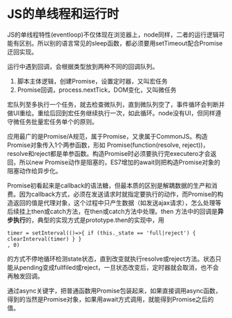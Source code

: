 # JS的单线程和运行时

JS的单线程特性(eventloop)不仅体现在浏览器上，node同样，二者的运行逻辑可能有区别。所以别的语言常见的sleep函数，都必须要用setTimeout配合Promise迂回实现。

运行中遇到回调，会根据类型放到两种不同的回调队列。

1. 脚本主体逻辑，创建Promise，设置定时器，又叫宏任务
2. Promise回调，process.nextTick，DOM变化，又叫微任务

宏队列至多执行一个任务，就去检查微队列，直到微队列空了，事件循环会判断并做UI重绘。重绘后回到宏任务继续执行一次，如此循环。node没有UI，但同样遵守微任务批量宏任务单个的原则。

应用最广的是Promise/A规范，属于Promise，又隶属于CommonJS。构造Promise对象传入1个两参函数，形如 Promise(function(resolve, reject))，resolve和reject都是单参函数。构造Promise时必须要执行完executero才会返回，所以new Promise动作是阻塞的，ES7增加的await则把构造Promise对象的阻塞动作给异步化。

Promise初看起来是callback的语法糖，但最本质的区别是解耦数据的生产和消费。因为callback方式，必须在发送请求时就指定要执行的动作，而Promise的构造返回的值是代理对象，这个过程中只产生数据（如发送ajax请求），怎么处理等后续挂上then或catch方法，在then或catch方法中处理。then 方法中的回调是**异步执行**的，典型的实现方式是prototype.then的实现中，用

```
timer = setInterval(()=>{ if (this._state == 'full|reject') { clearInterval(timer) } }
, 0)
```

的方式不停地循环检测state状态，直到改变就执行resolve或reject方法。状态只能从pending变成fullfiled或reject，一旦状态改变后，定时器就会取消，也不会再触发回调。

通过async关键字，把普通函数用Promise包装起来，如果直接调用async函数，得到的当然是Promise对象，如果用await方式调用，就能得到Promise之后的值。